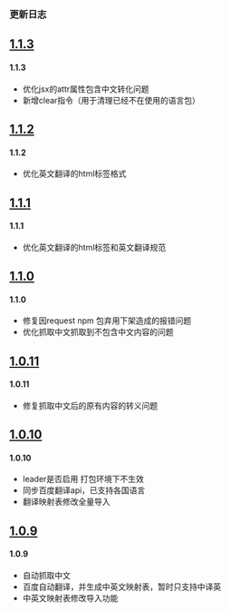### 更新日志

<a name="1.1.3"></a>
## [1.1.3](https://github.com/hujinbin/webpack-i18n-loader/tree/v1.1.3)

#### 1.1.3

* 优化jsx的attr属性包含中文转化问题
* 新增clear指令（用于清理已经不在使用的语言包）

<a name="1.1.2"></a>
## [1.1.2](https://github.com/hujinbin/webpack-i18n-loader/tree/v1.1.2)

#### 1.1.2

* 优化英文翻译的html标签格式

<a name="1.1.1"></a>
## [1.1.1](https://github.com/hujinbin/webpack-i18n-loader/tree/v1.1.1)

#### 1.1.1

* 优化英文翻译的html标签和英文翻译规范

<a name="1.1.0"></a>
## [1.1.0](https://github.com/hujinbin/webpack-i18n-loader/tree/v1.1.0)

#### 1.1.0

* 修复因request npm 包弃用下架造成的报错问题
* 优化抓取中文抓取到不包含中文内容的问题


<a name="1.0.11"></a>
## [1.0.11](https://github.com/hujinbin/webpack-i18n-loader/tree/v1.0.11)

#### 1.0.11

* 修复抓取中文后的原有内容的转义问题



<a name="1.0.10"></a>
## [1.0.10](https://github.com/hujinbin/webpack-i18n-loader/tree/v1.0.10)

#### 1.0.10

* leader是否启用 打包环境下不生效
* 同步百度翻译api，已支持各国语言
* 翻译映射表修改全量导入



<a name="1.0.9"></a>
## [1.0.9](https://github.com/hujinbin/webpack-i18n-loader/tree/v1.0.9)

#### 1.0.9

* 自动抓取中文
* 百度自动翻译，并生成中英文映射表，暂时只支持中译英
* 中英文映射表修改导入功能





